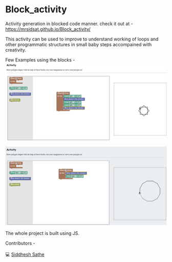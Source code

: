 # Block_activity
Activity generation in blocked code manner. check it out at - https://mrsidsat.github.io/Block_activity/

This activity can be used to improve to understand working of loops and other programmatic structures in small baby steps accompained with creativity.

Few Examples using the blocks -
![](public/image1.png)
<br></br>
![](public/image2.png)

The whole project is built using JS.

Contributors -<br></br>
💻 <a href="https://github.com/mrSidSat">Siddhesh Sathe</a><br/>
